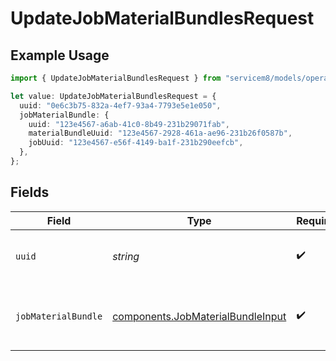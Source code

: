 # UpdateJobMaterialBundlesRequest

## Example Usage

```typescript
import { UpdateJobMaterialBundlesRequest } from "servicem8/models/operations";

let value: UpdateJobMaterialBundlesRequest = {
  uuid: "0e6c3b75-832a-4ef7-93a4-7793e5e1e050",
  jobMaterialBundle: {
    uuid: "123e4567-a6ab-41c0-8b49-231b29071fab",
    materialBundleUuid: "123e4567-2928-461a-ae96-231b26f0587b",
    jobUuid: "123e4567-e56f-4149-ba1f-231b290eefcb",
  },
};
```

## Fields

| Field                                                                                  | Type                                                                                   | Required                                                                               | Description                                                                            |
| -------------------------------------------------------------------------------------- | -------------------------------------------------------------------------------------- | -------------------------------------------------------------------------------------- | -------------------------------------------------------------------------------------- |
| `uuid`                                                                                 | *string*                                                                               | :heavy_check_mark:                                                                     | UUID of the Job Material Bundle                                                        |
| `jobMaterialBundle`                                                                    | [components.JobMaterialBundleInput](../../models/components/jobmaterialbundleinput.md) | :heavy_check_mark:                                                                     | Job Material Bundle fields to update                                                   |